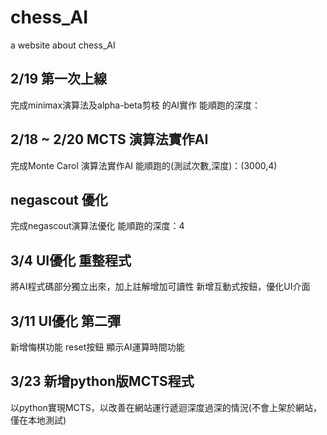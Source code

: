 # chess_AI
a website about chess_AI

## 2/19 第一次上線
完成minimax演算法及alpha-beta剪枝 的AI實作
能順跑的深度：

## 2/18 ~ 2/20 MCTS 演算法實作AI
完成Monte Carol 演算法實作AI
能順跑的(測試次數,深度)：(3000,4)

## negascout 優化
完成negascout演算法優化
能順跑的深度：4

## 3/4 UI優化 重整程式
將AI程式碼部分獨立出來，加上註解增加可讀性
新增互動式按鈕，優化UI介面

## 3/11 UI優化 第二彈
新增悔棋功能 reset按鈕 顯示AI運算時間功能

## 3/23 新增python版MCTS程式
以python實現MCTS，以改善在網站運行遞迴深度過深的情況(不會上架於網站，僅在本地測試)

